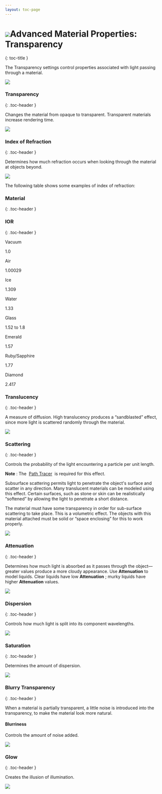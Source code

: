```yaml
---
layout: toc-page
---
```



# <img src="../Image/Icon-Materials.png"/>Advanced Material Properties: Transparency
{: toc-title }

The Transparency settings control&#160;properties associated with light passing through a material.

<img src="TransparentMaterials.png"/>


### Transparency
{: .toc-header }

Changes the material from opaque to transparent. Transparent materials increase rendering time.

<img src="Transparency.png"/>


### Index of Refraction
{: .toc-header }

Determines how much refraction occurs when looking through the material at objects beyond.

<img src="TransparencyIOR.png"/>

The following table shows some examples of index of refraction:


### Material
{: .toc-header }


### IOR
{: .toc-header }

Vacuum

1.0

Air

1.00029

Ice

1.309

Water

1.33

Glass

1.52 to 1.8

Emerald

1.57

Ruby/Sapphire

1.77

Diamond

2.417


### Translucency
{: .toc-header }

A measure of diffusion. High translucency produces a “sandblasted” effect, since more light is scattered randomly through the material.

<img src="TransparencyTL.png"/>


### Scattering
{: .toc-header }

Controls the probability of the light encountering a particle per unit length.

 **Note** : The&#160; [Path Tracer](../Render/Render_Tab.htm#Path_tracer) &#160;is required for this effect.

Subsurface scattering permits light to penetrate the object's surface and scatter in any direction. Many translucent materials can be modeled using this effect. Certain surfaces, such as stone or skin can be realistically “softened” by allowing the light to penetrate a short distance.

The material must have some transparency in order for sub-surface scattering to take place. This is a volumetric effect. The objects with this material attached must be solid or “space enclosing” for this to work properly.

<img src="Scattering.png"/>


### Attenuation
{: .toc-header }

Determines how much light is absorbed as it passes through the object— greater values produce a more cloudy appearance. Use **Attenuation** to model liquids. Clear liquids have low **Attenuation** ; murky liquids have higher **Attenuation** values.

<img src="Attenuation.png"/>


### Dispersion
{: .toc-header }

Controls how much light is split into its component wavelengths.

<img src="Dispersion.png"/>


### Saturation
{: .toc-header }

Determines the amount of dispersion.

<img src="Saturation.png"/>


### Blurry Transparency
{: .toc-header }

When a material is partially transparent, a little noise is introduced into the transparency, to make the material look more natural.


#### Blurriness

Controls the amount of noise added.

<img src="BlurryTransparency.png"/>


### Glow
{: .toc-header }

Creates the illusion of illumination.

<img src="Glow.png"/>

